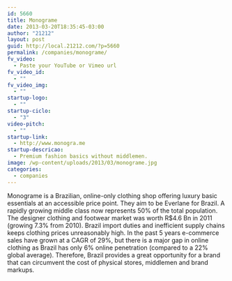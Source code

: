 ```yaml
---
id: 5660
title: Monograme
date: 2013-03-20T18:35:45-03:00
author: "21212"
layout: post
guid: http://local.21212.com/?p=5660
permalink: /companies/monograme/
fv_video:
  - Paste your YouTube or Vimeo url
fv_video_id:
  - ""
fv_video_img:
  - ""
startup-logo:
  - ""
startup-ciclo:
  - "3"
video-pitch:
  - ""
startup-link:
  - http://www.monogra.me
startup-descricao:
  - Premium fashion basics without middlemen.
image: /wp-content/uploads/2013/03/monograme.jpg
categories:
  - companies
---
```

Monograme is a Brazilian, online-only clothing shop offering luxury basic essentials at an accessible price point. They aim to be Everlane for Brazil. A rapidly growing middle class now represents 50% of the total population. The designer clothing and footwear market was worth R$4.6 Bn in 2011 (growing 7.3% from 2010). Brazil import duties and inefficient supply chains keeps clothing prices unreasonably high. In the past 5 years e-commerce sales have grown at a CAGR of 29%, but there is a major gap in online clothing as Brazil has only 6% online penetration (compared to a 22% global average). Therefore, Brazil provides a great opportunity for a brand that can circumvent the cost of physical stores, middlemen and brand markups.